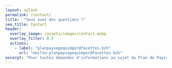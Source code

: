 ```yaml
---
layout: splash
permalink: /contact/
title:  "Vous avez des questions ?"
seo_title: Contact
header:
  overlay_image: /assets/images/contact.webp
  overlay_filter: 0.5
  actions:
    - label: "planpaysagequimper@facettes.bzh"
      url: "mailto:planpaysagequimper@facettes.bzh"
excerpt: "Pour toutes demandes d'informations au sujet du Plan de Paysage, contactez l'équipe par mail et en vous inscrivant à la newsletter !"
---
```

